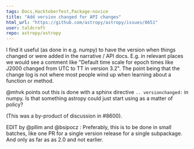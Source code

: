 ```yaml
---
tags: Docs,Hacktoberfest,Package-novice
title: "Add version changed for API changes"
html_url: "https://github.com/astropy/astropy/issues/8651"
user: taldcroft
repo: astropy/astropy
---
```


I find it useful (as done in e.g. numpy) to have the version when things changed or were added in the narrative / API docs. E.g. in relevant places we would see a comment like "Default time scale for epoch times like J2000 changed from UTC to TT in version 3.2". The point being that the change log is not where most people wind up when learning about a function or method.

@mhvk points out this is done with a sphinx directive `.. versionchanged:` in numpy.  Is that something astropy could just start using as a matter of policy?

(This was a by-product of discussion in #8600).

EDIT by @pllim and @bsipocz : Preferably, this is to be done in small batches, like one PR for a single version release for a single subpackage. And only as far as as 2.0 and not earlier.